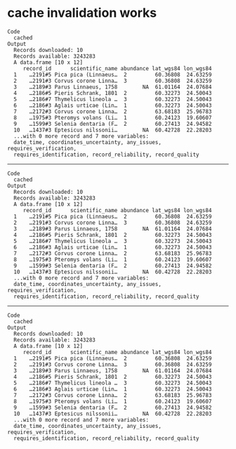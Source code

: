 # cache invalidation works

    Code
      cached
    Output
      Records downloaded: 10
      Records available: 3243283
      A data.frame [10 x 12]
         record_id      scientific_name abundance lat_wgs84 lon_wgs84
      1    …2191#5 Pica pica (Linnaeus…  2         60.36808  24.63259
      2    …2191#3 Corvus corone Linna…  3         60.36808  24.63259
      3    …2189#3 Parus Linnaeus, 1758        NA  61.01164  24.07684
      4    …2186#5 Pieris Schrank, 1801  2         60.32273  24.50043
      5    …2186#7 Thymelicus lineola …  3         60.32273  24.50043
      6    …2186#3 Aglais urticae (Lin…  1         60.32273  24.50043
      7    …2172#3 Corvus corone Linna…  2         63.68183  25.96783
      8    …1975#3 Pteromys volans (Li…  1         60.24123  19.60607
      9    …1599#3 Selenia dentaria (F…  2         60.27413  24.94582
      10   …1437#3 Eptesicus nilssonii…        NA  60.42728  22.28203
      ...with 0 more record and 7 more variables:
      date_time, coordinates_uncertainty, any_issues, requires_verification,
      requires_identification, record_reliability, record_quality

---

    Code
      cached
    Output
      Records downloaded: 10
      Records available: 3243283
      A data.frame [10 x 12]
         record_id      scientific_name abundance lat_wgs84 lon_wgs84
      1    …2191#5 Pica pica (Linnaeus…  2         60.36808  24.63259
      2    …2191#3 Corvus corone Linna…  3         60.36808  24.63259
      3    …2189#3 Parus Linnaeus, 1758        NA  61.01164  24.07684
      4    …2186#5 Pieris Schrank, 1801  2         60.32273  24.50043
      5    …2186#7 Thymelicus lineola …  3         60.32273  24.50043
      6    …2186#3 Aglais urticae (Lin…  1         60.32273  24.50043
      7    …2172#3 Corvus corone Linna…  2         63.68183  25.96783
      8    …1975#3 Pteromys volans (Li…  1         60.24123  19.60607
      9    …1599#3 Selenia dentaria (F…  2         60.27413  24.94582
      10   …1437#3 Eptesicus nilssonii…        NA  60.42728  22.28203
      ...with 0 more record and 7 more variables:
      date_time, coordinates_uncertainty, any_issues, requires_verification,
      requires_identification, record_reliability, record_quality

---

    Code
      cached
    Output
      Records downloaded: 10
      Records available: 3243283
      A data.frame [10 x 12]
         record_id      scientific_name abundance lat_wgs84 lon_wgs84
      1    …2191#5 Pica pica (Linnaeus…  2         60.36808  24.63259
      2    …2191#3 Corvus corone Linna…  3         60.36808  24.63259
      3    …2189#3 Parus Linnaeus, 1758        NA  61.01164  24.07684
      4    …2186#5 Pieris Schrank, 1801  2         60.32273  24.50043
      5    …2186#7 Thymelicus lineola …  3         60.32273  24.50043
      6    …2186#3 Aglais urticae (Lin…  1         60.32273  24.50043
      7    …2172#3 Corvus corone Linna…  2         63.68183  25.96783
      8    …1975#3 Pteromys volans (Li…  1         60.24123  19.60607
      9    …1599#3 Selenia dentaria (F…  2         60.27413  24.94582
      10   …1437#3 Eptesicus nilssonii…        NA  60.42728  22.28203
      ...with 0 more record and 7 more variables:
      date_time, coordinates_uncertainty, any_issues, requires_verification,
      requires_identification, record_reliability, record_quality

